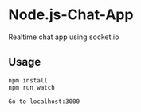 # Node.js-Chat-App
Realtime chat app using socket.io 
## Usage
```
npm install
npm run watch
```
```
Go to localhost:3000
```
